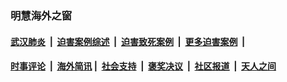 
### 明慧海外之窗

####  [武汉肺炎](indexes/365.md?t=03141900) &nbsp;|&nbsp;  [迫害案例综述](indexes/328.md?t=03141900) &nbsp;|&nbsp; [迫害致死案例](indexes/277.md?t=03141900)  &nbsp;|&nbsp; [更多迫害案例](indexes/81.md?t=03141900)  &nbsp;|&nbsp; 
####  [时事评论](indexes/19.md?t=03141900) &nbsp;|&nbsp; [海外简讯](indexes/245.md?t=03141900)&nbsp;|&nbsp;  [社会支持](indexes/140.md?t=03141900) &nbsp;|&nbsp; [褒奖决议](indexes/282.md?t=03141900) &nbsp;|&nbsp; [社区报道](indexes/91.md?t=03141900)  &nbsp;|&nbsp; [天人之间](indexes/78.md?t=03141900) 

